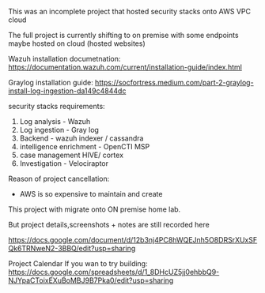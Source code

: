 This was an incomplete project that hosted security stacks onto AWS VPC cloud

The full project is currently shifting to on premise with some endpoints maybe hosted on cloud (hosted websites)

Wazuh installation documetnation:
https://documentation.wazuh.com/current/installation-guide/index.html

Graylog installation guide:
https://socfortress.medium.com/part-2-graylog-install-log-ingestion-da149c4844dc


security stacks requirements:
1. Log analysis - Wazuh 
2. Log ingestion - Gray log 
3. Backend - wazuh indexer / cassandra 
4. intelligence enrichment - OpenCTI MSP 
5. case management HIVE/ cortex
6. Investigation - Velociraptor

Reason of project cancellation:
- AWS is so expensive to maintain and create

This project with migrate onto ON premise home lab. 


But project details,screenshots + notes are still recorded here

https://docs.google.com/document/d/12b3nj4PC8hWQEJnh5O8DRSrXUxSFQk6TRNweN2-3BBQ/edit?usp=sharing

Project Calendar If you wan to try building: 
https://docs.google.com/spreadsheets/d/1_8DHcUZ5jj0ehbbQ9-NJYpaCToixEXuBoMBJ9B7Pka0/edit?usp=sharing

